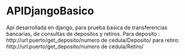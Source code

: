 # APIDjangoBasico
Api desarrollada en django, para prueba basica de transferencias bancarias, de consultas de depositos y retiros.
Para deposito : http://url:puerto/get_deposito/numero de cedula/Deposito/
para retiro: http://url:puerto/get_deposito/numero de cedula/Retiro/
